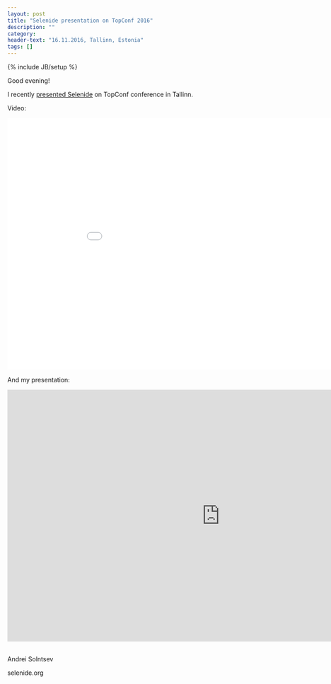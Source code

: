 ```yaml
---
layout: post
title: "Selenide presentation on TopConf 2016"
description: ""
category:
header-text: "16.11.2016, Tallinn, Estonia"
tags: []
---
```

{% include JB/setup %}

Good evening!

I recently [presented Selenide](http://topconf.com/tallinn-2016/trackevent/selenide-concise-ui-tests-in-java/) on TopConf conference in Tallinn.

Video:
<iframe src="//www.youtube.com/embed/hHwFIONnVRs" width="960" height="569" frameborder="0"></iframe> 

And my presentation:

<div class="wrapper-content center">
<iframe src="https://docs.google.com/presentation/d/1kH4tQuZujMYgW_gcHI0-ekNxV7dGspZbNIb4DVUgURs/embed?start=false&loop=false&delayms=3000" frameborder="0" width="960" height="569" allow="fullscreen" mozallowfullscreen="true" webkitallowfullscreen="true"></iframe>
</div>

<br/>


Andrei Solntsev

selenide.org
